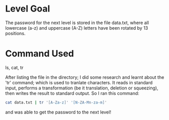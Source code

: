 # Level Goal
The password for the next level is stored in the file data.txt, where all lowercase (a-z) and uppercase (A-Z) letters have been rotated by 13 positions.

# Command Used
ls, cat, tr

After listing the file in the directory; I did some research and learnt about the 'tr' command; which is used to tranlate characters. It reads in standard input, performs a transformation (be it translation, deletion or squeezing), then writes the result to standard output. So I ran this command:

```bash
cat data.txt | tr '[A-Za-z]' '[N-ZA-Mn-za-m]'
```
and was able to get the password to the next level!
